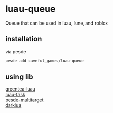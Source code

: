 # luau-queue
Queue that can be used in luau, lune, and roblox


## installation
via pesde
```sh
pesde add caveful_games/luau-queue
```

## using lib
[greentea-luau](https://github.com/jiwonz/greentea-luau) <br>
[luau-task](https://github.com/jiwonz/luau-task) <br>
[pesde-multitarget](https://github.com/jiwonz/pesde-multitarget) <br>
[darklua](https://github.com/seaofvoices/darklua)